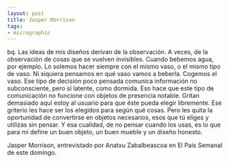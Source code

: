 ```yaml
---
layout: post
title: Jasper Morrison
tags:
- micrographic
---
```

bq. Las ideas de mis diseños derivan de la observación. A veces, de la observación de cosas que se vuelven invisibles. Cuando bebemos agua, por ejemplo. Lo solemos hacer siempre con el mismo vaso, o el mismo tipo de vaso. Ni siquiera pensamos en qué vaso vamos a beberla. Cogemos el vaso. Ese tipo de decisión poco pensada comunica información no subconsciente, pero sí latente, como dormida. Eso hace que este tipo de comunicación no funcione con objetos de presencia notable. Gritan demasiado aquí estoy al usuario para que éste pueda elegir libremente. Ese griterío les hace ser los elegidos para según qué cosas. Pero les quita la oportunidad de convertirse en objetos necesarios, esos que tú eliges y utilizas sin pensar. Y esa cualidad, de no pensar cuando los usas, es lo que para mí define un buen objeto, un buen mueble y un diseño honesto.

Jasper Morrison, entrevistado por Anatxu Zabalbeascoa en El País Semanal de este domingo.
